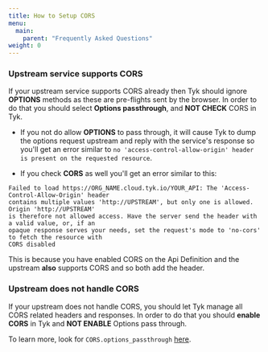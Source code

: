 ```yaml
---
title: How to Setup CORS
menu:
  main:
    parent: "Frequently Asked Questions"
weight: 0 
---
```


### Upstream service supports CORS
If your upstream service supports CORS already then Tyk should ignore **OPTIONS** methods as these are pre-flights sent by the browser. In order to do that you should select **Options passthrough**, and **NOT CHECK** CORS in Tyk.

- If you not do allow **OPTIONS** to pass through, it will cause Tyk to dump the options request upstream and reply with the service's response so you'll get an error similar to `no 'access-control-allow-origin' header is present on the requested resource`. 

- If you check **CORS** as well you'll get an error similar to this: 
```
Failed to load https://ORG_NAME.cloud.tyk.io/YOUR_API: The 'Access-Control-Allow-Origin' header 
contains multiple values 'http://UPSTREAM', but only one is allowed. Origin 'http://UPSTREAM' 
is therefore not allowed access. Have the server send the header with a valid value, or, if an 
opaque response serves your needs, set the request's mode to 'no-cors' to fetch the resource with
CORS disabled
```
This is because you have enabled CORS on the Api Definition and the upstream **also** supports CORS and so both add the header.


### Upstream does not handle CORS
If your upstream does not handle CORS, you should let Tyk manage all CORS related headers and responses. In order to do that you should **enable CORS** in Tyk and **NOT ENABLE** Options pass through.

To learn more, look for `CORS.options_passthrough` [here](/docs/tyk-rest-api/api-definition-objects/cors/).
